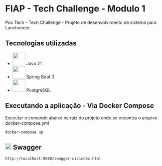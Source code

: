 # FIAP - Tech Challenge - Modulo 1
Pós Tech - Tech Challenge - Projeto de desenvolvimento de sistema para Lanchonete

## Tecnologias utilizadas
* <img height="40" src="https://user-images.githubusercontent.com/25181517/117201156-9a724800-adec-11eb-9a9d-3cd0f67da4bc.png"> Java 21
* <img height="40" src="https://user-images.githubusercontent.com/25181517/183891303-41f257f8-6b3d-487c-aa56-c497b880d0fb.png"> Spring Boot 3
* <img height="40" src="https://user-images.githubusercontent.com/25181517/117208740-bfb78400-adf5-11eb-97bb-09072b6bedfc.png"> PostgreSQL

## Executando a aplicação - Via Docker Compose
Executar o comando abaixo na raiz do projeto onde se encontra o arquivo docker-compose.yml
```
docker-compose up
```
## <img height="20" src="https://user-images.githubusercontent.com/25181517/186711335-a3729606-5a78-4496-9a36-06efcc74f800.png"> Swagger
```
http://localhost:8080/swagger-ui/index.html
```

